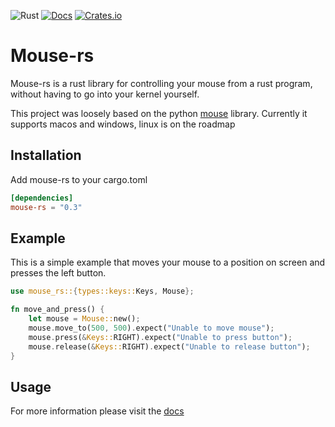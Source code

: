 ![Rust](https://github.com/DankDumpster/mouse-rs/workflows/Rust/badge.svg?style=flat-square) [![Docs](https://docs.rs/mouse-rs/badge.svg?style=flat-square)](https://docs.rs/mouse-rs) [![Crates.io](https://img.shields.io/crates/v/mouse-rs)](https://crates.io/crates/mouse-rs)
# Mouse-rs

Mouse-rs is a rust library for controlling your mouse from a rust program, without having to go into your kernel yourself.

This project was loosely based on the python [mouse](https://github.com/boppreh/mouse/) library.
Currently it supports macos and windows, linux is on the roadmap

## Installation
Add mouse-rs to your cargo.toml

```toml
[dependencies]
mouse-rs = "0.3"
```

## Example
This is a simple example that moves your mouse to a position on screen and presses the left button.

```rust
use mouse_rs::{types::keys::Keys, Mouse};

fn move_and_press() {
    let mouse = Mouse::new();
    mouse.move_to(500, 500).expect("Unable to move mouse");
    mouse.press(&Keys::RIGHT).expect("Unable to press button");
    mouse.release(&Keys::RIGHT).expect("Unable to release button");
}
```


## Usage
For more information please visit the [docs](https://docs.rs/mouse-rs/*/mouse_rs/)


